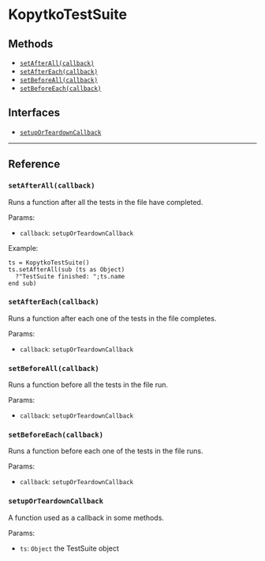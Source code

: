 # KopytkoTestSuite

## Methods
- [`setAfterAll(callback)`](#setafterallcallback)
- [`setAfterEach(callback)`](#setaftereachcallback)
- [`setBeforeAll(callback)`](#setbeforeallcallback)
- [`setBeforeEach(callback)`](#setbeforeeachcallback)

## Interfaces
- [`setupOrTeardownCallback`](#setuporteardowncallback)

---

## Reference

### `setAfterAll(callback)`
Runs a function after all the tests in the file have completed.

Params:
- `callback`: `setupOrTeardownCallback`

Example:
```brightscript
ts = KopytkoTestSuite()
ts.setAfterAll(sub (ts as Object)
  ?"TestSuite finished: ";ts.name
end sub)
```

### `setAfterEach(callback)`
Runs a function after each one of the tests in the file completes.

Params:
- `callback`: `setupOrTeardownCallback`

### `setBeforeAll(callback)`
Runs a function before all the tests in the file run.

Params:
- `callback`: `setupOrTeardownCallback`

### `setBeforeEach(callback)`
Runs a function before each one of the tests in the file runs.

Params:
- `callback`: `setupOrTeardownCallback`

### `setupOrTeardownCallback`
A function used as a callback in some methods.

Params:
- `ts`: `Object` the TestSuite object
